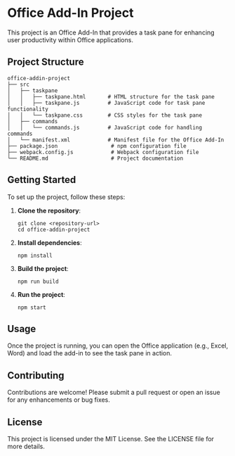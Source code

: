 # Office Add-In Project

This project is an Office Add-In that provides a task pane for enhancing user productivity within Office applications. 

## Project Structure

```
office-addin-project
├── src
│   ├── taskpane
│   │   ├── taskpane.html       # HTML structure for the task pane
│   │   ├── taskpane.js         # JavaScript code for task pane functionality
│   │   └── taskpane.css        # CSS styles for the task pane
│   ├── commands
│   │   └── commands.js         # JavaScript code for handling commands
│   └── manifest.xml            # Manifest file for the Office Add-In
├── package.json                 # npm configuration file
├── webpack.config.js            # Webpack configuration file
└── README.md                    # Project documentation
```

## Getting Started

To set up the project, follow these steps:

1. **Clone the repository**:
   ```
   git clone <repository-url>
   cd office-addin-project
   ```

2. **Install dependencies**:
   ```
   npm install
   ```

3. **Build the project**:
   ```
   npm run build
   ```

4. **Run the project**:
   ```
   npm start
   ```

## Usage

Once the project is running, you can open the Office application (e.g., Excel, Word) and load the add-in to see the task pane in action.

## Contributing

Contributions are welcome! Please submit a pull request or open an issue for any enhancements or bug fixes.

## License

This project is licensed under the MIT License. See the LICENSE file for more details.